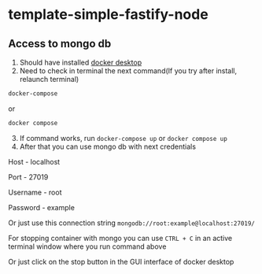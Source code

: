 # template-simple-fastify-node

## Access to mongo db

1. Should have installed [docker desktop](https://www.docker.com/products/docker-desktop/)
2. Need to check in terminal the next command(If you try after install, relaunch terminal)
```bash
docker-compose
```
or
```bash
docker compose
```
3. If command works, run ```docker-compose up``` or ```docker compose up```
4. After that you can use mongo db with next credentials

Host - localhost

Port - 27019

Username - root

Password - example

Or just use this connection string
```mongodb://root:example@localhost:27019/```

For stopping container with mongo you can use ```CTRL + C``` in an active terminal window where you run command above

Or just click on the stop button in the GUI interface of docker desktop

